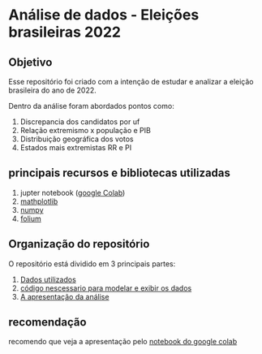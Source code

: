 # Análise de dados - Eleições brasileiras 2022

## Objetivo

Esse repositório foi criado com a intenção de estudar e analizar a eleição brasileira do ano de 2022.

Dentro da análise foram abordados pontos como:

1. Discrepancia dos candidatos por uf
2. Relação extremismo x população e PIB
3. Distribuição geográfica dos votos
4. Estados mais extremistas RR e PI

## principais recursos e bibliotecas utilizadas

1. jupter notebook ([google Colab](https://colab.research.google.com/))
2. [mathplotlib](https://matplotlib.org/)
3. [numpy](https://numpy.org/)
4. [folium](https://github.com/python-visualization/folium)

## Organização do repositório

O repositório está dividido em 3 principais partes:

1. [Dados utilizados](https://github.com/luisArthurRodriguesDaSilva/analise-eleicoes-brasileiras-2022/tree/master/dados%20salvos)
2. [código nescessario para modelar e exibir os dados](https://github.com/luisArthurRodriguesDaSilva/analise-eleicoes-brasileiras-2022/tree/master/notebooks)
3. [A apresentação da análise](https://github.com/luisArthurRodriguesDaSilva/analise-eleicoes-brasileiras-2022/blob/master/apresenta%C3%A7%C3%A3o.ipynb)

## recomendação

recomendo que veja a apresentação pelo [notebook do google colab](https://colab.research.google.com/github/luisArthurRodriguesDaSilva/analise-eleicoes-brasileiras-2022/blob/master/apresenta%C3%A7%C3%A3o.ipynb)
